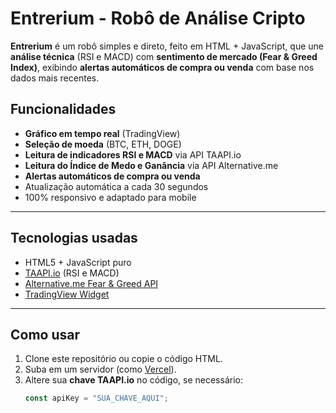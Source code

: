 # Entrerium - Robô de Análise Cripto

**Entrerium** é um robô simples e direto, feito em HTML + JavaScript, que une **análise técnica** (RSI e MACD) com **sentimento de mercado (Fear & Greed Index)**, exibindo **alertas automáticos de compra ou venda** com base nos dados mais recentes.

## Funcionalidades

- **Gráfico em tempo real** (TradingView)
- **Seleção de moeda** (BTC, ETH, DOGE)
- **Leitura de indicadores RSI e MACD** via API TAAPI.io
- **Leitura do Índice de Medo e Ganância** via API Alternative.me
- **Alertas automáticos de compra ou venda**
- Atualização automática a cada 30 segundos
- 100% responsivo e adaptado para mobile

---

## Tecnologias usadas

- HTML5 + JavaScript puro
- [TAAPI.io](https://taapi.io/) (RSI e MACD)
- [Alternative.me Fear & Greed API](https://alternative.me/crypto/fear-and-greed-index/)
- [TradingView Widget](https://www.tradingview.com/widget/)

---

## Como usar

1. Clone este repositório ou copie o código HTML.
2. Suba em um servidor (como [Vercel](https://vercel.com/)).
3. Altere sua **chave TAAPI.io** no código, se necessário:
   ```js
   const apiKey = "SUA_CHAVE_AQUI";
